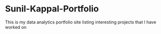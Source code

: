 # Sunil-Kappal-Portfolio
This is my data analytics portfolio site listing interesting projects that I have worked on
